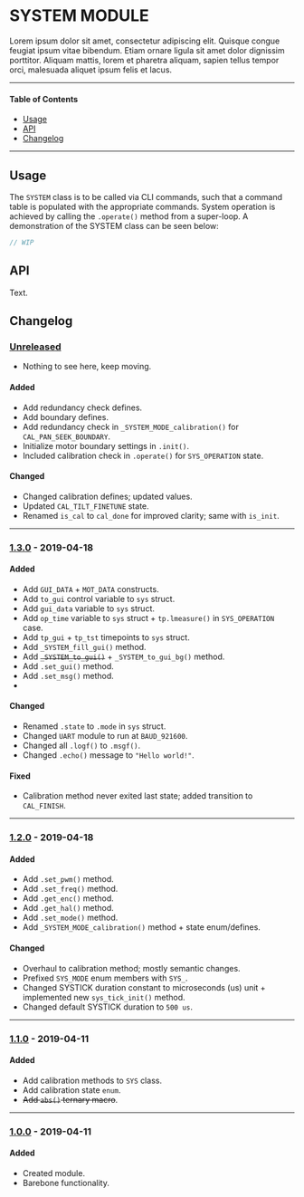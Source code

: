 # SYSTEM MODULE
Lorem ipsum dolor sit amet, consectetur adipiscing elit. Quisque congue feugiat ipsum vitae bibendum. Etiam ornare ligula sit amet dolor dignissim porttitor. Aliquam mattis, lorem et pharetra aliquam, sapien tellus tempor orci, malesuada aliquet ipsum felis et lacus.

<!-- ----------------------------------------------------------------------------------------- -->

---

#### Table of Contents

- [Usage](#usage)
- [API](#api)
- [Changelog](#changelog)

---

<!-- ----------------------------------------------------------------------------------------- -->

## Usage
The `SYSTEM` class is to be called via CLI commands, such that a command table is populated with the appropriate commands. System operation is achieved by calling the `.operate()` method from a super-loop. A demonstration of the SYSTEM class can be seen below:

```cpp
// WIP
```

<!-- ----------------------------------------------------------------------------------------- -->

## API
Text.

<!-- ----------------------------------------------------------------------------------------- -->

## Changelog

### [Unreleased]
- Nothing to see here, keep moving.

#### Added
- Add redundancy check defines.
- Add boundary defines.
- Add redundancy check in `_SYSTEM_MODE_calibration()` for `CAL_PAN_SEEK_BOUNDARY`.
- Initialize motor boundary settings in `.init()`.
- Included calibration check in `.operate()` for `SYS_OPERATION` state.

#### Changed
- Changed calibration defines; updated values.
- Updated `CAL_TILT_FINETUNE` state.
- Renamed `is_cal` to `cal_done` for improved clarity; same with `is_init`.

---

<!-- ----------------------------------------------------------------------------------------- -->

### [1.3.0] - 2019-04-18

#### Added
- Add `GUI_DATA` + `MOT_DATA` constructs.
- Add `to_gui` control variable to `sys` struct.
- Add `gui_data` variable to `sys` struct.
- Add `op_time` variable to `sys` struct + `tp.lmeasure()` in `SYS_OPERATION` case.
- Add `tp_gui` + `tp_tst` timepoints to `sys` struct.
- Add `_SYSTEM_fill_gui()` method.
- Add ~~`_SYSTEM_to_gui()`~~ + `_SYSTEM_to_gui_bg()` method.
- Add `.set_gui()` method.
- Add `.set_msg()` method.
-

#### Changed
- Renamed `.state` to `.mode` in `sys` struct.
- Changed `UART` module to run at `BAUD_921600`.
- Changed all `.logf()` to `.msgf()`.
- Changed `.echo()` message to `"Hello world!"`.

#### Fixed
- Calibration method never exited last state; added transition to `CAL_FINISH`.

---

<!-- ----------------------------------------------------------------------------------------- -->

### [1.2.0] - 2019-04-18

#### Added
- Add `.set_pwm()` method.
- Add `.set_freq()` method.
- Add `.get_enc()` method.
- Add `.get_hal()` method.
- Add `.set_mode()` method.
- Add `_SYSTEM_MODE_calibration()` method + state enum/defines.

#### Changed
- Overhaul to calibration method; mostly semantic changes.
- Prefixed `SYS_MODE` enum members with `SYS_`.
- Changed SYSTICK duration constant to microseconds (us) unit + implemented new `sys_tick_init()` method.
- Changed default SYSTICK duration to `500 us`.

---

<!-- ----------------------------------------------------------------------------------------- -->

### [1.1.0] - 2019-04-11

#### Added
- Add calibration methods to `SYS` class.
- Add calibration state `enum`.
- ~~Add `abs()` ternary macro~~.


---

<!-- ----------------------------------------------------------------------------------------- -->

### [1.0.0] - 2019-04-11

#### Added
- Created module.
- Barebone functionality.

<!-- ----------------------------------------------------------------------------------------- -->

[Unreleased]: #changelog
[1.5.0]: #changelog
[1.4.0]: #changelog
[1.3.0]: #changelog
[1.2.0]: #changelog
[1.1.0]: #changelog
[1.0.0]: #changelog
